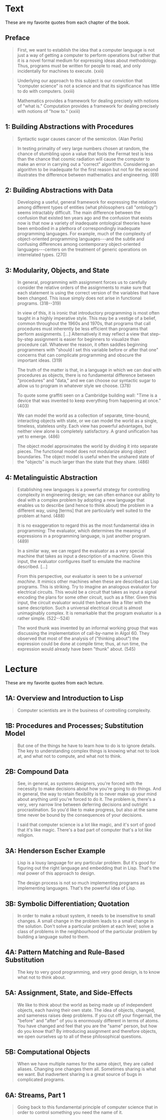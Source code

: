 # Text

These are my favorite quotes from each chapter of the book.

## Preface

> First, we want to establish the idea that a computer language is not just a way of getting a computer to perform operations but rather that it is a novel formal medium for expressing ideas about methodology. Thus, programs must be written for people to read, and only incidentally for machines to execute. (xxii)

> Underlying our approach to this subject is our conviction that "computer science" is not a science and that its significance has little to do with computers. (xxiii)

> Mathematics provides a framework for dealing precisely with notions of "what is." Computation provides a framework for dealing precisely with notions of "how to." (xxiii)

## 1: Building Abstractions with Procedures

> Syntactic sugar causes cancer of the semicolon. (Alan Perlis)

> In testing primality of very large numbers chosen at random, the chance of stumbling upon a value that fools the Fermat test is less than the chance that cosmic radiation will cause the computer to make an error in carrying out a "correct" algorithm. Considering an algorithm to be inadequate for the first reason but not for the second illustrates the difference between mathematics and engineering. (69)

## 2: Building Abstractions with Data

> Developing a useful, general framework for expressing the relations among different types of entities (what philosophers call "ontology") seems intractably difficult. The main difference between the confusion that existed ten years ago and the confusion that exists now is that now a variety of inadequate ontological theories have been embodied in a plethora of correspondingly inadequate programming languages. For example, much of the complexity of object-oriented programming languages---and the subtle and confusing differences among contemporary object-oriented languages---centers on the treatment of generic operations on interrelated types. (270)

## 3: Modularity, Objects, and State

> In general, programming with assignment forces us to carefully consider the relative orders of the assignments to make sure that each statement is using the correct version of the variables that have been changed. This issue simply does not arise in functional programs. (318--319)

> In view of this, it is ironic that introductory programming is most often taught in a highly imperative style. This may be a vestige of a belief, common throughout the 1960s and 1970s, that programs that call procedures must inherently be less efficient than programs that perform assignments. [...] Alternatively it may reflect a view that step-by-step assignment is easier for beginners to visualize than procedure call. Whatever the reason, it often saddles beginning programmers with "should I set this variable before or after that one" concerns that can complicate programming and obscure the important ideas. (319)

> The truth of the matter is that, in a language in which we can deal with procedures as objects, there is no fundamental difference between "procedures" and "data," and we can choose our syntactic sugar to allow us to program in whatever style we choose. (378)

> To quote some graffiti seen on a Cambridge building wall: "Time is a device that was invented to keep everything from happening at once." (403)

> We can model the world as a collection of separate, time-bound, interacting objects with state, or we can model the world as a single, timeless, stateless unity. Each view has powerful advantages, but neither view alone is completely satisfactory. A grand unification has yet to emerge. (486)

> The object model approximates the world by dividing it into separate pieces. The functional model does not modularize along object boundaries. The object model is useful when the unshared state of the "objects" is much larger than the state that they share. (486)

## 4: Metalinguistic Abstraction

> Establishing new languages is a powerful strategy for controlling complexity in engineering design; we can often enhance our ability to deal with a complex problem by adopting a new language that enables us to describe (and hence to think about) the problem in a different way, using [terms] that are particularly well suited to the problem at hand. (488)

> It is no exaggeration to regard this as the most fundamental idea in programming: The evaluator, which determines the meaning of expressions in a programming language, is just another program. (489)

> In a similar way, we can regard the evaluator as a very special machine that takes as input a description of a machine. Given this input, the evaluator configures itself to emulate the machine described. [...]
>
> From this perspective, our evaluator is seen to be a _universal machine_. It mimics other machines when these are described as Lisp programs. This is striking. Try to imagine an analogous evaluator for electrical circuits. This would be a circuit that takes as input a signal encoding the plans for some other circuit, such as a filter. Given this input, the circuit evaluator would then behave like a filter with the same description. Such a universal electrical circuit is almost unimaginably complex. It is remarkable that the program evaluator is a rather simple. (522--524)

> The word thunk was invented by an informal working group that was discussing the implementation of call-by-name in Algol 60. They observed that most of the analysis of ("thinking about") the expression could be done at compile time; thus, at run time, the expression would already have been "thunk" about. (545)

# Lecture

These are my favorite quotes from each lecture.

## 1A: Overview and Introduction to Lisp

> Computer scientists are in the business of controlling complexity.

## 1B: Procedures and Processes; Substitution Model

> But one of the things he have to learn how to do is to ignore details. The key to understanding complex things is knowing what not to look at, and what not to compute, and what not to think.

## 2B: Compound Data

> See, in general, as systems designers, you're forced with the necessity to make decisions about how you're going to do things. And in general, the way to retain flexibility is to never make up your mind about anything until you're forced to do it. The problem is, there's a very, very narrow line between deferring decisions and outright procrastination. So you'd like to make progress, but also at the same time never be bound by the consequences of your decisions.

> I said that computer science is a lot like magic, and it's sort of good that it's like magic. There's a bad part of computer that's a lot like religion.

## 3A: Henderson Escher Example

> Lisp is a lousy language for any particular problem. But it's good for figuring out the right language and embedding that in Lisp. That's the real power of this approach to design.

> The design process is not so much implementing programs as implementing languages. That's the powerful idea of Lisp.

## 3B: Symbolic Differentiation; Quotation

> In order to make a robust system, it needs to be insensitive to small changes. A small change in the problem leads to a small change in the solution. Don't solve a particular problem at each level; solve a class of problems in the neighbourhood of the particular problem by building a language suited to them.

## 4A: Pattern Matching and Rule-Based Substitution

> The key to very good programming, and very good design, is to know what not to think about. 

## 5A: Assignment, State, and Side-Effects

> We like to think about the world as being made up of independent objects, each having their own state. The idea of objects, changed, and sameness raises deep problems. If you cut off your fingernail, the "before" and "after" of you is enormously different in terms of atoms. You have changed and feel that you are the "same" person, but how do you know that? By introducing assignment and therefore objects, we open ourselves up to all of these philosophical questions.

## 5B: Computational Objects

> When we have multiple names for the same object, they are called aliases. Changing one changes them all. Sometimes sharing is what we want. But inadvertent sharing is a great source of bugs in complicated programs.

## 6A: Streams, Part 1

> Going back to this fundamental principle of computer science that in order to control something you need the name of it.
